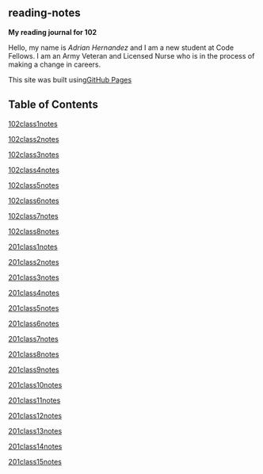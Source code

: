 ## reading-notes

**My reading journal for 102** 

Hello, my name is *Adrian Hernandez* and I am a new student at Code Fellows. I am an Army Veteran and Licensed Nurse who is in the process of making a change in careers.



This site was built using[GitHub Pages](https://github.com/Adrian6759)

## Table of Contents

[102class1notes](102/class1notes.md)

[102class2notes](102/class2notes.md)

[102class3notes](102/class3notes.md)

[102class4notes](102/class4notes.md)

[102class5notes](102/class5notes.md)

[102class6notes](102/class6notes.md)

[102class7notes](102/class7notes.md)

[102class8notes](102/class8notes.md)

[201class1notes](201/class1notes201.md)

[201class2notes](201/class2notes201.md)

[201class3notes](201/class3notes201.md)

[201class4notes](201/class4notes201.md)

[201class5notes](201/class5notes201.md)

[201class6notes](201/class6notes201.md)

[201class7notes](201/class7notes201.md)

[201class8notes](201/class8notes201.md)

[201class9notes](201/class9notes201.md)

[201class10notes](201/class10notes201.md)

[201class11notes](201/class11notes201.md)

[201class12notes](201/class12notes201.md)

[201class13notes](201/class13notes201.md)

[201class14notes](201/class14notes201.md)

[201class15notes](201/class15notes201.md)